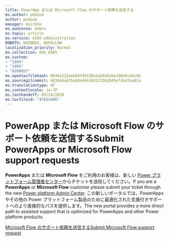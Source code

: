 ```yaml
---
title: PowerApp または Microsoft Flow のサポート依頼を送信する
ms.author: pebaum
author: pebaum
manager: mnirkhe
ms.audience: Admin
ms.topic: article
ms.service: o365-administration
ROBOTS: NOINDEX, NOFOLLOW
localization_priority: Normal
ms.collection: Adm_O365
ms.custom:
- "1494"
- "1495"
- "6200027"
ms.openlocfilehash: 0546a222eeb68fd9138a1ab846ebe190ddcbbc0b
ms.sourcegitcommit: 483444ab35ab0e4d410d121562045efde47aa61a
ms.translationtype: HT
ms.contentlocale: ja-JP
ms.lasthandoff: 09/14/2020
ms.locfileid: "47653446"
---
```

# <a name="submit-powerapps-or-microsoft-flow-support-requests"></a><span data-ttu-id="4a999-102">PowerApp または Microsoft Flow のサポート依頼を送信する</span><span class="sxs-lookup"><span data-stu-id="4a999-102">Submit PowerApps or Microsoft Flow support requests</span></span>

<span data-ttu-id="4a999-103">**PowerApps** または **Microsoft Flow** をご利用のお客様は、新しい [Power プラットフォーム管理者センター](https://admin.powerplatform.microsoft.com/support?newTicket&product=15819)からチケットを送信してください。</span><span class="sxs-lookup"><span data-stu-id="4a999-103">If you are a **PowerApps** or **Microsoft Flow** customer please submit your ticket through the new [Power platform Admin Center](https://admin.powerplatform.microsoft.com/support?newTicket&product=15819).</span></span> <span data-ttu-id="4a999-104">この新しいポータルでは、PowerApps やその他の Power プラットフォーム製品のために最適化された支援付きサポートへのより直接的なパスを提供します。</span><span class="sxs-lookup"><span data-stu-id="4a999-104">The new portal provides a more direct path to assisted support that is optimized for PowerApps and other Power platform products.</span></span>

[<span data-ttu-id="4a999-105">Microsoft Flow のサポート依頼を送信する</span><span class="sxs-lookup"><span data-stu-id="4a999-105">Submit Microsoft Flow support request</span></span>](https://admin.powerplatform.microsoft.com/support?newTicket&product=Flow)